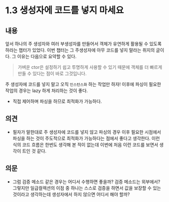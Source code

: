 # 1.3 생성자에 코드를 넣지 마세요

## 내용

앞서 하나의 주 생성자와 여러 부생성자를 만들어서 객체가 유연하게 활용될 수 있도록 하라는 챕터가 있었다. 이번 챕터는 그 주생성자에 아무 코드를 넣지 말라는 취지의 글이다. 그 이유는 다음으로 요약할 수 있다. 

> 가벼운 ctor은 설정하기 쉽고 투명하게 사용할 수 있기 때문에 객체를 더 빠르게 만들 수 있다는 점이 바로 그것입니다.

주 생성자에 코드를 넣지 말고 오직 `인스턴스화` 하는 작업만 하자! 이후에 파싱이 필요한 작업의 경우는 lazy 하게 처리하는 것이 좋다. 

- 직접 제어하며 파싱을 하므로 최적화가 가능하다.

## 의견

- 필자가 말한대로 주 생성자에 코드를 넣지 않고 파싱의 경우 이후 필요한 시점에서 파싱을 하는 것이 주도적으로 최적화가 가능하다는 점에서 좋다고 생각한다. 이런 식의 코드 흐름은 한번도 생각해 본 적이 없는데 이번에 처음 이런 코드를 보면서 생각이 트인 것 같다.

## 의문

- 그럼 검증 메소드 같은 경우는 어디서 수행하면 좋을까? 검증 메소드는 외부에서? 그렇지만 일급컬렉션의 이점 중 하나는 스스로 검증을 하면서 값을 보장할 수 있는 것이라고 생각하는데 생성자에서 하지 않으면 어디서 해야 할까?